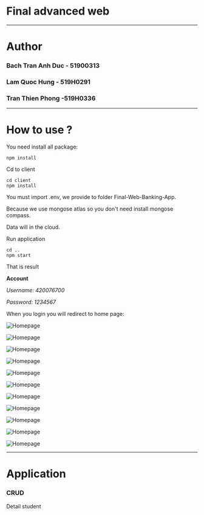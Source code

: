 # Final advanced web

---

# Author

### Bach Tran Anh Duc - 51900313

### Lam Quoc Hung - 519H0291

### Tran Thien Phong -519H0336

---

# How to use ?

You need install all package:

```
npm install
```

Cd to client

```
cd client
npm install
```

You must import .env, we provide to folder Final-Web-Banking-App.

Because we use mongose atlas so you don't need install mongose compass.

Data will in the cloud.

Run application

```
cd ..
npm start
```

That is result

**Account**

_Username: 420076700_

_Password: 1234567_

When you login you will redirect to home page:

![Homepage](https://res.cloudinary.com/dvhgjxfum/image/upload/v1671372166/finalweb/1_e76hc9.png)

![Homepage](https://res.cloudinary.com/dvhgjxfum/image/upload/v1671372166/finalweb/2_klcblb.png)

![Homepage](https://res.cloudinary.com/dvhgjxfum/image/upload/v1671372167/finalweb/4_uhzixk.png)

![Homepage](https://res.cloudinary.com/dvhgjxfum/image/upload/v1671372162/finalweb/5_wijc2i.png)

![Homepage](https://res.cloudinary.com/dvhgjxfum/image/upload/v1671372163/finalweb/6_jh19kq.png)

![Homepage](https://res.cloudinary.com/dvhgjxfum/image/upload/v1671372163/finalweb/7_d1aznf.png)

![Homepage](https://res.cloudinary.com/dvhgjxfum/image/upload/v1671372163/finalweb/8_lyxsh8.png)

![Homepage](https://res.cloudinary.com/dvhgjxfum/image/upload/v1671372163/finalweb/9_tkd62v.png)

![Homepage](https://res.cloudinary.com/dvhgjxfum/image/upload/v1671372163/finalweb/10_gtb6xc.png)

![Homepage](https://res.cloudinary.com/dvhgjxfum/image/upload/v1671372164/finalweb/12_y7pvox.png)

![Homepage](https://res.cloudinary.com/dvhgjxfum/image/upload/v1671372166/finalweb/13_erimyh.png)

---

# Application

### CRUD

Detail student

<!-- | Option | Description |
| ------:| -----------:|
| data   | path to data files to supply the data that will be passed into templates. |
| engine | engine to be used for processing templates. Handlebars is the default. |
| ext    | extension to be used for dest files. | -->
